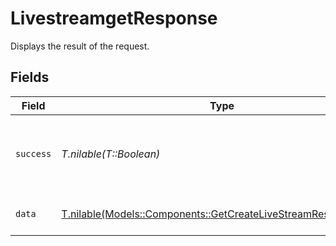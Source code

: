 # LivestreamgetResponse

Displays the result of the request.


## Fields

| Field                                                                                                                  | Type                                                                                                                   | Required                                                                                                               | Description                                                                                                            | Example                                                                                                                |
| ---------------------------------------------------------------------------------------------------------------------- | ---------------------------------------------------------------------------------------------------------------------- | ---------------------------------------------------------------------------------------------------------------------- | ---------------------------------------------------------------------------------------------------------------------- | ---------------------------------------------------------------------------------------------------------------------- |
| `success`                                                                                                              | *T.nilable(T::Boolean)*                                                                                                | :heavy_minus_sign:                                                                                                     | It demonstrates whether the request is successful or not.                                                              | true                                                                                                                   |
| `data`                                                                                                                 | [T.nilable(Models::Components::GetCreateLiveStreamResponseDTO)](../../models/shared/getcreatelivestreamresponsedto.md) | :heavy_minus_sign:                                                                                                     | Displays the result of the request.                                                                                    |                                                                                                                        |